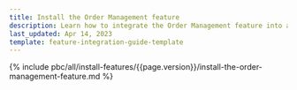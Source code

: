 ```yaml
---
title: Install the Order Management feature
description: Learn how to integrate the Order Management feature into a Spryker project.
last_updated: Apr 14, 2023
template: feature-integration-guide-template
---
```


{% include pbc/all/install-features/{{page.version}}/install-the-order-management-feature.md %} <!-- To edit, see /_includes/pbc/all/install-features/202307.0/install-the-order-management-feature.md -->